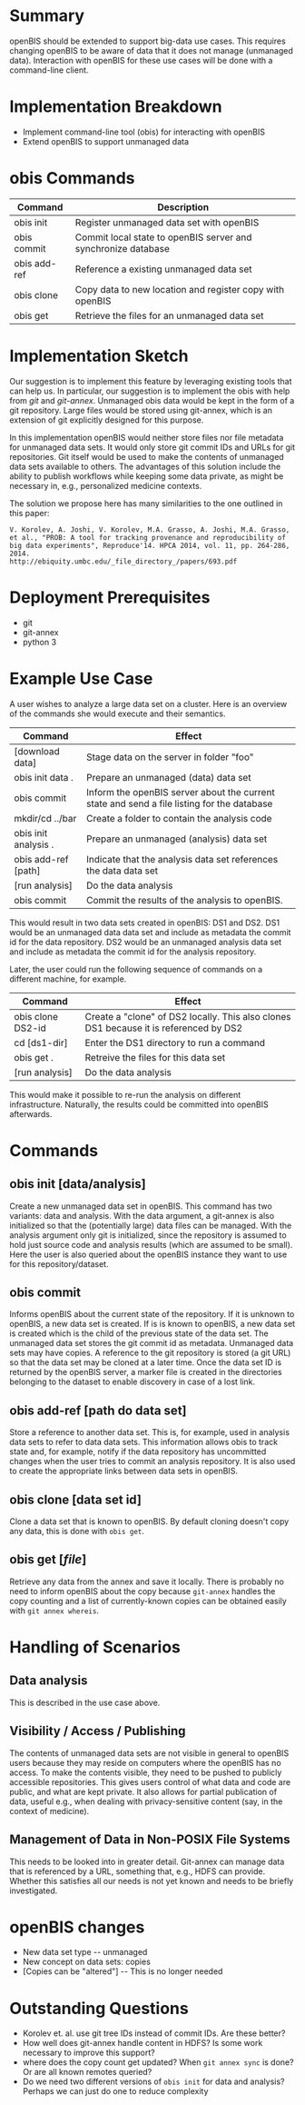 # Summary

openBIS should be extended to support big-data use cases. This requires changing openBIS to be aware of data that it does not manage (unmanaged data). Interaction with openBIS for these use cases will be done with a command-line client.

# Implementation Breakdown

- Implement command-line tool (obis) for interacting with openBIS
- Extend openBIS to support unmanaged data

# obis Commands

| Command       | Description                                                                                 |
|---------------|---------------------------------------------------------------------------------------------|
| obis init     | Register unmanaged data set with openBIS                                                    |
| obis commit   | Commit local state to openBIS server and synchronize database                                                       |
| obis add-ref  | Reference a existing unmanaged data set                                                     |
| obis clone    | Copy data to new location and register copy with openBIS                                    |
| obis get      | Retrieve the files for an unmanaged data set                                                |


# Implementation Sketch

Our suggestion is to implement this feature by leveraging existing tools that can help us. In particular, our suggestion is to implement the obis with help from *git* and *git-annex*. Unmanaged obis data would be kept in the form of a git repository. Large files would be stored using git-annex, which is an extension of git explicitly designed for this purpose.

In this implementation openBIS would neither store files nor file metadata for unmanaged data sets. It would only store git commit IDs and URLs for git repositories. Git itself would be used to make the contents of unmanaged data sets available to others. The advantages of this solution include the ability to publish workflows while keeping some data private, as might be necessary in, e.g., personalized medicine contexts.

The solution we propose here has many similarities to the one outlined in this paper:

    V. Korolev, A. Joshi, V. Korolev, M.A. Grasso, A. Joshi, M.A. Grasso, et al., "PROB: A tool for tracking provenance and reproducibility of big data experiments", Reproduce'14. HPCA 2014, vol. 11, pp. 264-286, 2014.
    http://ebiquity.umbc.edu/_file_directory_/papers/693.pdf

# Deployment Prerequisites

- git
- git-annex
- python 3

# Example Use Case

A user wishes to analyze a large data set on a cluster. Here is an overview of the commands she would execute and their semantics.

| Command              | Effect                                                                                  |
|----------------------|-----------------------------------------------------------------------------------------|
| [download data]      | Stage data on the server in folder "foo"                                                |
| obis init data .     | Prepare an unmanaged (data) data set                                                    |
| obis commit          | Inform the openBIS server about the current state and send a file listing for the database                                       |
| mkdir/cd ../bar      | Create a folder to contain the analysis code                                            |
| obis init analysis . | Prepare an unmanaged (analysis) data set                                                |
| obis add-ref  [path] | Indicate that the analysis data set references the data data set                        |
| [run analysis]       | Do the data analysis                                                                    |
| obis commit          | Commit the results of the analysis to openBIS.                                          |

This would result in two data sets created in openBIS: DS1 and DS2. DS1 would be an unmanaged data data set and include as metadata the commit id for the data repository. DS2 would be an unmanaged analysis data set and include as metadata the commit id for the analysis repository.

Later, the user could run the following sequence of commands on a different machine, for example.

| Command              | Effect                                                                                  |
|----------------------|-----------------------------------------------------------------------------------------|
| obis clone DS2-id    | Create a "clone" of DS2 locally. This also clones DS1 because it is referenced by DS2   |
| cd [ds1-dir]         | Enter the DS1 directory to run a command                                                |
| obis get .           | Retreive the files for this data set                                                    |
| [run analysis]       | Do the data analysis                                                                    |

This would make it possible to re-run the analysis on different infrastructure. Naturally, the results could be committed into openBIS afterwards.

# Commands

## obis init [data/analysis]

Create a new unmanaged data set in openBIS. This command has two variants: data and analysis. With the data argument, a git-annex is also initialized so that the (potentially large) data files can be managed. With the analysis argument only git is initialized, since the repository is assumed to hold just source code and analysis results (which are assumed to be small). Here the user is also queried about the openBIS instance they want to use for this repository/dataset. 

## obis commit

Informs openBIS about the current state of the repository. If it is unknown to openBIS, a new data set is created. If is is known to openBIS, a new data set is created which is the child of the previous state of the data set. The unmanaged data set stores the git commit id as metadata. Unmanaged data sets may have copies. A reference to the git repository is stored (a git URL) so that the data set may be cloned at a later time. Once the data set ID is returned by the openBIS server, a marker file is created in the directories belonging to the dataset to enable discovery in case of a lost link. 

## obis add-ref [path do data set]

Store a reference to another data set. This is, for example, used in analysis data sets to refer to data data sets. This information allows obis to track state and, for example, notify if the data repository has uncommitted changes when the user tries to commit an analysis repository. It is also used to create the appropriate links between data sets in openBIS.

## obis clone [data set id]

Clone a data set that is known to openBIS. By default cloning doesn't copy any data, this is done with `obis get`.

## obis get [*file*]

Retrieve any data from the annex and save it locally. There is probably no need to inform openBIS about the copy because `git-annex` handles the copy counting and a list of currently-known copies can be obtained easily with `git annex whereis`. 

# Handling of Scenarios

## Data analysis

This is described in the use case above.

## Visibility / Access / Publishing

The contents of unmanaged data sets are not visible in general to openBIS users because they may reside on computers where the openBIS has no access. To make the contents visible, they need to be pushed to publicly accessible repositories. This gives users control of what data and code are public, and what are kept private. It also allows for partial publication of data, useful e.g., when dealing with privacy-sensitive content (say, in the context of medicine).

## Management of Data in Non-POSIX File Systems

This needs to be looked into in greater detail. Git-annex can manage data that is referenced by a URL, something that, e.g., HDFS can provide. Whether this satisfies all our needs is not yet known and needs to be briefly investigated.

# openBIS changes

- New data set type -- unmanaged
- New concept on data sets: copies
- [Copies can be "altered"] -- This is no longer needed

# Outstanding Questions

- Korolev et. al. use git tree IDs instead of commit IDs. Are these better?
- How well does git-annex handle content in HDFS? Is some work necessary to improve this support?
- where does the copy count get updated? When `git annex sync` is done? Or are all known remotes queried? 
- Do we need two different versions of `obis init` for data and analysis? Perhaps we can just do one to reduce complexity